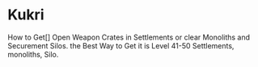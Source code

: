 # Kukri

How to Get[]
Open Weapon Crates in Settlements or clear Monoliths and Securement Silos.
the Best Way to Get it is Level 41-50 Settlements, monoliths, Silo.

